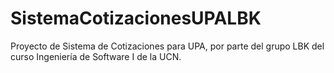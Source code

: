 # SistemaCotizacionesUPALBK
Proyecto de Sistema de Cotizaciones para UPA, por parte del grupo LBK del curso Ingeniería de Software I de la UCN.
